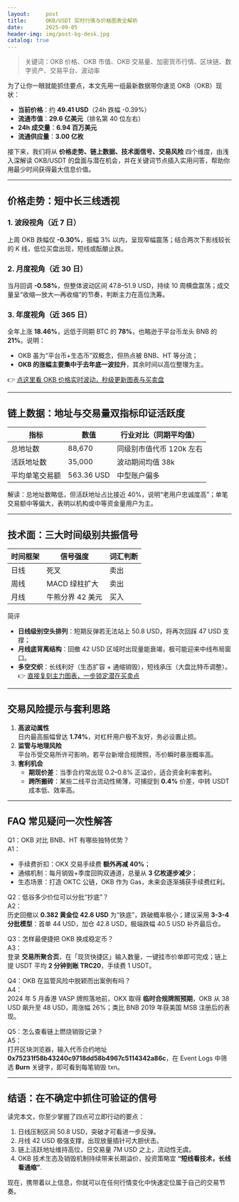 ```yaml
---
layout:     post
title:      OKB/USDT 实时行情与价格图表全解析
date:       2025-09-05
header-img: img/post-bg-desk.jpg
catalog: true
---
```


> 关键词：OKB 价格、OKB 市值、OKB 交易量、加密货币行情、区块链、数字资产、交易平台、波动率

为了让你一眼就能抓住要点，本文先用一组最新数据带你速览 OKB（OKB）现状：  
- **当前价格**：约 **49.41 USD**（24h 跌幅 -0.39%）  
- **流通市值**：**29.6 亿美元**（排名第 40 位左右）  
- **24h 成交量**：**6.94 百万美元**  
- **流通供应量**：**3.00 亿枚**

接下来，我们将从 **价格走势、链上数据、技术面信号、交易风险** 四个维度，由浅入深解读 OKB/USDT 的盘面与潜在机会，并在关键词节点插入实用问答，帮助你用最少时间获得最大信息价值。

---

## 价格走势：短中长三线透视

### 1. 波段视角（近 7 日）
上周 OKB 跌幅仅 **-0.30%**，振幅 3% 以内，呈现窄幅震荡；结合两次下影线较长的 K 线，低位买盘出现，短线或酝酿止跌。

### 2. 月度视角（近 30 日）
当月回调 **-0.58%**，但整体波动区间 47.8–51.9 USD，持续 10 周横盘震荡；成交量呈“收缩—放大—再收缩”的节奏，判断主力在高位洗筹。

### 3. 年度视角（近 365 日）
全年上涨 **18.46%**，远低于同期 BTC 的 **78%**，也略逊于平台币龙头 BNB 的 **21%**。说明：
- OKB 虽为“平台币+生态币”双概念，但热点被 BNB、HT 等分流；
- **OKB 的涨幅主要集中于去年底一波拉升**，其余时间以高位整理为主。

👉 [点这里看 OKB 价格实时波动，秒级更新图表与买卖盘](https://okxdog.com/)

---

## 链上数据：地址与交易量双指标印证活跃度

| 指标 | 数值 | 行业对比（同期平均值） |
|---|---|---|
| 总地址数 | 88,670 | 同级别市值代币 120k 左右 |
| 活跃地址数 | 35,000 | 波动期间均值 38k |
| 平均单笔交易额 | 563.36 USD | 中型账户偏多 |

解读：总地址数略低，但活跃地址占比接近 40%，说明“老用户忠诚度高”；单笔交易额中等偏大，表明以机构或中等资金量用户为主。

---

## 技术面：三大时间级别共振信号

| 时间框架 | 信号强度 | 词汇判断 |
|---|---|---|
| 日线 | 死叉 | 卖出 |
| 周线 | MACD 绿柱扩大 | 卖出 |
| 月线 | 牛熊分界 42 美元 | 买入 |

简评  
- **日线级别空头排列**：短期反弹若无法站上 50.8 USD，将再次回踩 47 USD 支撑；  
- **月线底背离结构**：回撤 42 USD 区域时出现量能衰竭，极可能迎来中线布局窗口。  
- **多空交织**：长线利好（生态扩容 + 通缩销毁），短线承压（大盘比特币调整）。  
👉 [直接复刻主力图表，一步锁定潜在买卖点](https://okxdog.com/)

---

## 交易风险提示与套利思路

1. **高波动属性**  
   日内最高振幅曾达 **1.74%**，对杠杆用户极不友好，务必设置止损。
2. **监管与地理风险**  
   平台币受交易所许可影响，若平台新增合规牌照，币价瞬时暴涨概率高。
3. **套利机会**  
   - **期现价差**：当季合约常出现 0.2–0.8% 正溢价，适合资金利率套利。  
   - **跨所搬砖**：某些二线平台流动性稀薄，可捕捉到 **0.4%** 价差，中转 USDT 成本低、效率高。

---

## FAQ 常见疑问一次性解答

Q1：OKB 对比 BNB、HT 有哪些独特优势？  
A1：  
- 手续费折扣：OKX 交易手续费 **额外再减 40%**；  
- 通缩机制：每月销毁+季度回购双通道，总量从 **3 亿枚逐步减少**；  
- 生态场景：打造 OKTC 公链，OKB 作为 Gas，未来会逐渐捕获手续费红利。

Q2：低谷多少价位可以分批“抄底”？  
A2：  
历史回撤以 **0.382 黄金位 42.6 USD** 为“铁底”，跌破概率极小；建议采用 **3-3-4 分批模型**：首单 44 USD，加仓 42.8 USD，极端跌幅 40.5 USD 补齐最后仓。

Q3：怎样最便捷把 OKB 换成稳定币？  
A3：  
登录 **交易所聚合页**，在「现货快捷区」输入数量，一键挂市价单即可完成；链上提 USDT 平均 **2 分钟到账 TRC20**，手续费 1 USDT。

Q4：OKB 在监管风险中脱颖而出案例有吗？  
A4：  
2024 年 5 月香港 VASP 牌照落地前，OKX 取得 **临时合规牌照预期**，OKB 从 38 USD 飙升至 48 USD，周涨幅 26%；类比 BNB 2019 年获美国 MSB 注册后的表现。

Q5：怎么查看链上燃烧销毁记录？  
A5：  
打开区块浏览器，输入代币合约地址 **0x75231f58b43240c9718dd58b4967c5114342a86c**，在 Event Logs 中筛选 **Burn** 关键字，即可看到每笔销毁 txn。

---

## 结语：在不确定中抓住可验证的信号

读完本文，你至少掌握了四点可立即行动的要点：  
1. 日线压制区间 50.8 USD，突破才可看进一步反弹。  
2. 月线 42 USD 极强支撑，出现放量插针可大胆伏击。  
3. 链上活跃地址维持高位，日交易量 7M USD 之上，流动性无虞。  
4. OKB 技术生态及销毁机制持续带来长期溢价，投资策略宜 **“短线看技术，长线看通缩”**.

现在，携带着以上信息，你就可以在任何行情变化中快速定位属于自己的交易节奏。